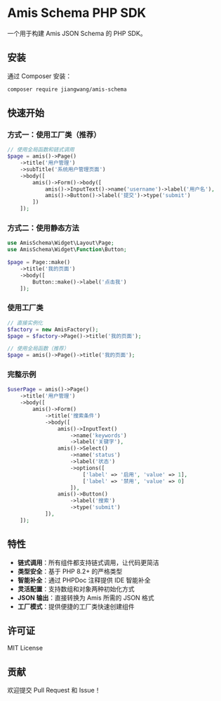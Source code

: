 # Amis Schema PHP SDK

一个用于构建 Amis JSON Schema 的 PHP SDK。

## 安装

通过 Composer 安装：

```bash
composer require jiangwang/amis-schema
```

## 快速开始

### 方式一：使用工厂类（推荐）

```php
// 使用全局函数和链式调用
$page = amis()->Page()
    ->title('用户管理')
    ->subTitle('系统用户管理页面')
    ->body([
        amis()->Form()->body([
            amis()->InputText()->name('username')->label('用户名'),
            amis()->Button()->label('提交')->type('submit')
        ])
    ]);
```

### 方式二：使用静态方法

```php
use AmisSchema\Widget\Layout\Page;
use AmisSchema\Widget\Function\Button;

$page = Page::make()
    ->title('我的页面')
    ->body([
        Button::make()->label('点击我')
    ]);
```

### 使用工厂类

```php
// 直接实例化
$factory = new AmisFactory();
$page = $factory->Page()->title('我的页面');

// 使用全局函数（推荐）
$page = amis()->Page()->title('我的页面');
```

### 完整示例

```php
$userPage = amis()->Page()
    ->title('用户管理')
    ->body([
        amis()->Form()
            ->title('搜索条件')
            ->body([
                amis()->InputText()
                    ->name('keywords')
                    ->label('关键字'),
                amis()->Select()
                    ->name('status')
                    ->label('状态')
                    ->options([
                        ['label' => '启用', 'value' => 1],
                        ['label' => '禁用', 'value' => 0]
                    ]),
                amis()->Button()
                    ->label('搜索')
                    ->type('submit')
            ]),
    ]);
```

## 特性

- **链式调用**：所有组件都支持链式调用，让代码更简洁
- **类型安全**：基于 PHP 8.2+ 的严格类型
- **智能补全**：通过 PHPDoc 注释提供 IDE 智能补全
- **灵活配置**：支持数组和对象两种初始化方式
- **JSON 输出**：直接转换为 Amis 所需的 JSON 格式
- **工厂模式**：提供便捷的工厂类快速创建组件

## 许可证

MIT License

## 贡献

欢迎提交 Pull Request 和 Issue！
